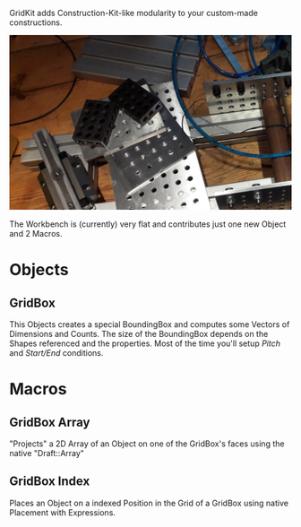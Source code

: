 GridKit adds Construction-Kit-like modularity to your custom-made constructions.

![GridKit](GridKit.jpg)

The Workbench is (currently) very flat and contributes just one new Object and 2 Macros.

# Objects
## GridBox
This Objects creates a special BoundingBox and computes some Vectors of Dimensions and Counts. The size of the BoundingBox depends on the Shapes referenced and the properties. Most of the time you'll setup *Pitch* and *Start/End* conditions.

# Macros
## GridBox Array
"Projects" a 2D Array of an Object on one of the GridBox's faces using the native "Draft::Array"

## GridBox Index
Places an Object on a indexed Position in the Grid of a GridBox using native Placement with Expressions.